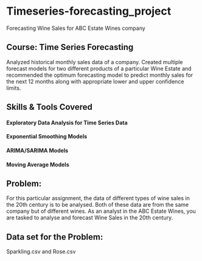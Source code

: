 # Timeseries-forecasting_project
Forecasting Wine Sales for ABC Estate Wines company

## Course: Time Series Forecasting
Analyzed historical monthly sales data of a company. 
Created multiple forecast models for two different products of a particular Wine Estate and recommended the optimum forecasting model to predict monthly sales for the next 12 months along with appropriate lower and upper confidence limits.

## Skills & Tools Covered
#### Exploratory Data Analysis for Time Series Data
#### Exponential Smoothing Models
#### ARIMA/SARIMA Models
#### Moving Average Models

## Problem:
For this particular assignment, the data of different types of wine sales in the 20th century is to be analysed. 
Both of these data are from the same company but of different wines. 
As an analyst in the ABC Estate Wines, you are tasked to analyse and forecast Wine Sales in the 20th century.

## Data set for the Problem: 
Sparkling.csv and Rose.csv
